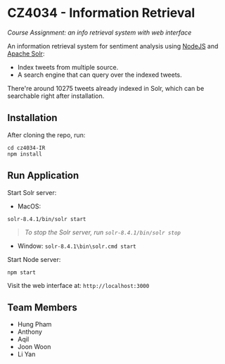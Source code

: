 # CZ4034 - Information Retrieval
_Course Assignment: an info retrieval system with web interface_

An information retrieval system for sentiment analysis using [NodeJS](https://nodejs.org/en/ "Download") and [Apache Solr](https://www.apache.org/dyn/closer.lua/lucene/solr/8.5.1/solr-8.5.1.zip "Download"):
* Index tweets from multiple source.
* A search engine that can query over the indexed tweets.

There're around 10275 tweets already indexed in Solr, which can be searchable right after installation.

## Installation
After cloning the repo, run:
```
cd cz4034-IR
npm install
```

## Run Application
Start Solr server:
* MacOS:
```
solr-8.4.1/bin/solr start
```
>_To stop the Solr server, run `solr-8.4.1/bin/solr stop`_

* Window: `solr-8.4.1\bin\solr.cmd start`


Start Node server:
```
npm start
```

Visit the web interface at: `http://localhost:3000`

## Team Members
* Hung Pham
* Anthony
* Aqil
* Joon Woon
* Li Yan
